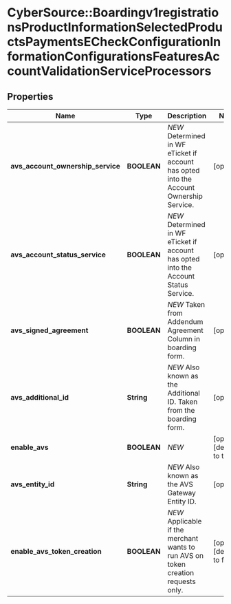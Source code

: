 # CyberSource::Boardingv1registrationsProductInformationSelectedProductsPaymentsECheckConfigurationInformationConfigurationsFeaturesAccountValidationServiceProcessors

## Properties
Name | Type | Description | Notes
------------ | ------------- | ------------- | -------------
**avs_account_ownership_service** | **BOOLEAN** | *NEW* Determined in WF eTicket if account has opted into the Account Ownership Service. | [optional] 
**avs_account_status_service** | **BOOLEAN** | *NEW* Determined in WF eTicket if account has opted into the Account Status Service. | [optional] 
**avs_signed_agreement** | **BOOLEAN** | *NEW* Taken from Addendum Agreement Column in boarding form. | [optional] 
**avs_additional_id** | **String** | *NEW* Also known as the Additional ID. Taken from the boarding form. | [optional] 
**enable_avs** | **BOOLEAN** | *NEW* | [optional] [default to true]
**avs_entity_id** | **String** | *NEW* Also known as the AVS Gateway Entity ID. | [optional] 
**enable_avs_token_creation** | **BOOLEAN** | *NEW* Applicable if the merchant wants to run AVS on token creation requests only. | [optional] [default to false]


